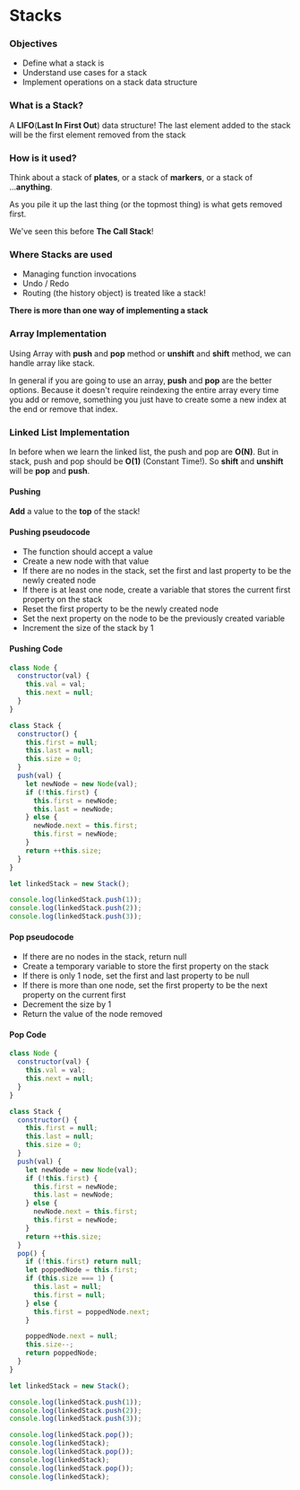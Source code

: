 # Stacks

### Objectives

- Define what a stack is
- Understand use cases for a stack
- Implement operations on a stack data structure

### What is a Stack?

A **LIFO**(**Last In First Out**) data structure! The last element added to the stack will be the first element removed from the stack

### How is it used?

Think about a stack of **plates**, or a stack of **markers**, or a stack of ...**anything**.

As you pile it up the last thing (or the topmost thing) is what gets removed first.

We've seen this before **The Call Stack**!

### Where Stacks are used

- Managing function invocations
- Undo / Redo
- Routing (the history object) is treated like a stack!

**There is more than one way of implementing a stack**

### Array Implementation

Using Array with **push** and **pop** method or **unshift** and **shift** method, we can handle array like stack.

In general if you are going to use an array, **push** and **pop** are the better options. Because it doesn't require reindexing the entire array every time you add or remove, something you just have to create some a new index at the end or remove that index.

### Linked List Implementation

In before when we learn the linked list, the push and pop are **O(N)**. But in stack, push and pop should be **O(1)** (Constant Time!). So **shift** and **unshift** will be **pop** and **push**.

#### Pushing 

**Add** a value to the **top** of the stack!

#### Pushing pseudocode

- The function should accept a value
- Create a new node with that value
- If there are no nodes in the stack, set the first and last property to be the newly created node
- If there is at least one node, create a variable that stores the current first property on the stack
- Reset the first property to be the newly created node
- Set the next property on the node to be the previously created variable
- Increment the size of the stack by 1

#### Pushing Code

```javascript
class Node {
  constructor(val) {
    this.val = val;
    this.next = null;
  }
}

class Stack {
  constructor() {
    this.first = null;
    this.last = null;
    this.size = 0;
  }
  push(val) {
    let newNode = new Node(val);
    if (!this.first) {
      this.first = newNode;
      this.last = newNode;
    } else {
      newNode.next = this.first;
      this.first = newNode;
    }
    return ++this.size;
  }
}

let linkedStack = new Stack();

console.log(linkedStack.push(1));
console.log(linkedStack.push(2));
console.log(linkedStack.push(3));
```

#### Pop pseudocode

- If there are no nodes in the stack, return null
- Create a temporary variable to store the first property on the stack
- If there is only 1 node, set the first and last property to be null
- If there is more than one node, set the first property to be the next property on the current first
- Decrement the size by 1
- Return the value of the node removed

#### Pop Code

```javascript
class Node {
  constructor(val) {
    this.val = val;
    this.next = null;
  }
}

class Stack {
  constructor() {
    this.first = null;
    this.last = null;
    this.size = 0;
  }
  push(val) {
    let newNode = new Node(val);
    if (!this.first) {
      this.first = newNode;
      this.last = newNode;
    } else {
      newNode.next = this.first;
      this.first = newNode;
    }
    return ++this.size;
  }
  pop() {
    if (!this.first) return null;
    let poppedNode = this.first;
    if (this.size === 1) {
      this.last = null;
      this.first = null;
    } else {
      this.first = poppedNode.next;
    }

    poppedNode.next = null;
    this.size--;
    return poppedNode;
  }
}

let linkedStack = new Stack();

console.log(linkedStack.push(1));
console.log(linkedStack.push(2));
console.log(linkedStack.push(3));

console.log(linkedStack.pop());
console.log(linkedStack);
console.log(linkedStack.pop());
console.log(linkedStack);
console.log(linkedStack.pop());
console.log(linkedStack);
```

